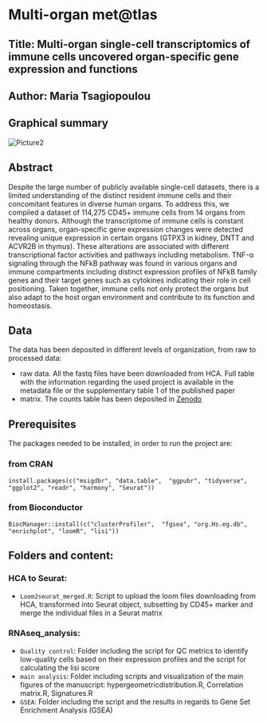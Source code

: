 # Multi-organ met@tlas
## Title: Multi-organ single-cell transcriptomics of immune cells uncovered organ-specific gene expression and functions 

## Author: Maria Tsagiopoulou

## Graphical summary
![Picture2](https://user-images.githubusercontent.com/19466299/203803295-3c1bf56c-c81b-4bbb-bede-6bfa66f33f50.png)


## Abstract
Despite the large number of publicly available single-cell datasets, there is a limited understanding of the distinct resident immune cells and their concomitant features in diverse human organs. To address this, we compiled a dataset of 114,275 CD45+ immune cells from 14 organs from healthy donors. Although the transcriptome of immune cells is constant across organs, organ-specific gene expression changes were detected revealing unique expression in certain organs (GTPX3 in kidney, DNTT and ACVR2B in thymus). These alterations are associated with different transcriptional factor activities and pathways including metabolism. TNF-α signaling through the NFkB pathway was found in various organs and immune compartments including distinct expression profiles of NFkB family genes and their target genes such as cytokines indicating their role in cell positioning. Taken together, immune cells not only protect the organs but also adapt to the host organ environment and contribute to its function and homeostasis.

## Data
The data has been deposited in different levels of organization, from raw to processed data:

- raw data. All the fastq files have been downloaded from HCA. Full table with the information regarding the used project is available in the metadata file or the supplementary table 1 of the published paper
- matrix. The counts table has been deposited in [Zenodo](https://zenodo.org/record/7756209)


## Prerequisites
The packages needed to be installed, in order to run the project are:

### from CRAN
```
install.packages(c("msigdbr", "data.table",  "ggpubr", "tidyverse", "ggplot2", "readr", "harmony", "Seurat"))
```

### from Bioconductor
```
BiocManager::install(c("clusterProfiler",  "fgsea", "org.Hs.eg.db", "enrichplot", "loomR", "lisi")) 
```

## Folders and content:
### HCA to Seurat: 
- ```Loom2seurat_merged.R```: Script to upload the loom files downloading from HCA, transformed into Seurat object, subsetting by CD45+ marker and merge the individual files in a Seurat matrix

### RNAseq_analysis: 
- ```Quality control```: Folder including the script for QC metrics to identify low-quality cells based on their expression profiles and the script for calculating the lisi score
- ```main analysis```: Folder including scripts and visualization of the main figures of the manuscript: hypergeometricdistribution.R, Correlation matrix.R, Signatures.R
- ```GSEA```: Folder including the script and the results in regards to Gene Set Enrichment Analysis (GSEA)
